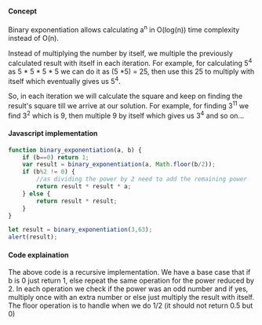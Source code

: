 #### Concept
Binary exponentiation allows calculating a<sup>n</sup> in O(log(n)) time complexity instead of O(n).

Instead of multiplying the number by itself, we multiple the previously calculated result with itself in each iteration. For example, for calculating 5<sup>4</sup> as 5 * 5 * 5 * 5 we can do it as (5 *5) = 25, then use this 25 to multiply with itself which eventually gives us 5<sup>4</sup>.

So, in each iteration we will calculate the square and keep on finding the result's square till we arrive at our solution. For example, for finding 3<sup>11</sup> we find 3<sup>2</sup> which is 9, then multiple 9 by itself which gives us 3<sup>4</sup> and so on...

#### Javascript implementation

```js
function binary_exponentiation(a, b) {
	if (b==0) return 1;
    var result = binary_exponentiation(a, Math.floor(b/2));
    if (b%2 != 0) {
    	//as dividing the power by 2 need to add the remaining power
    	return result * result * a; 
    } else {
    	return result * result;
    }
}

let result = binary_exponentiation(3,63);
alert(result);
```

#### Code explaination
The above code is a recursive implementation. We have a base case that if b is 0 just return 1, else repeat the same operation for the power reduced by 2. In each operation we check if the power was an odd number and if yes, multiply once with an extra number or else just multiply the result with itself. The floor operation is to handle when we do 1/2 (it should not return 0.5 but 0)





